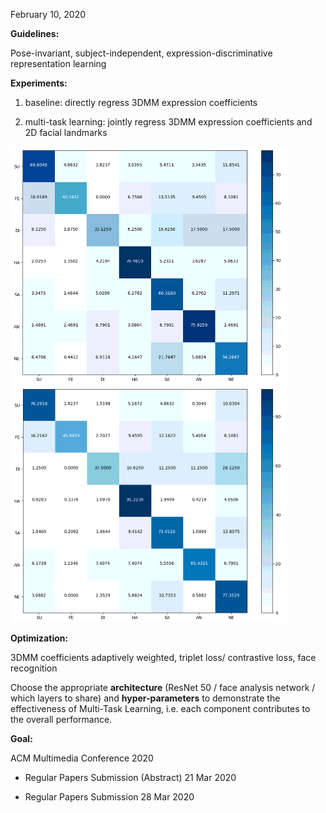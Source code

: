 February 10, 2020

**Guidelines:**

Pose-invariant, subject-independent, expression-discriminative representation learning

**Experiments:**

1. baseline: directly regress 3DMM expression coefficients

2. multi-task learning: jointly regress 3DMM expression coefficients and 2D facial landmarks

<img src="image/s2.png" style="zoom: 50%;" />

<img src="image/s3.png" style="zoom:50%;" />

**Optimization:**

3DMM coefficients adaptively weighted, triplet loss/ contrastive loss, face recognition

Choose the appropriate **architecture** (ResNet 50 / face analysis network / which layers to share) and **hyper-parameters** to demonstrate the effectiveness of Multi-Task Learning, i.e. each component contributes to the overall performance.

**Goal:**

ACM Multimedia Conference 2020

- Regular Papers Submission (Abstract)  21 Mar 2020

- Regular Papers Submission  28 Mar 2020
